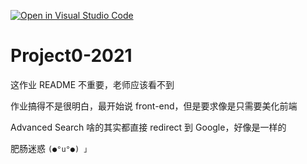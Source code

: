[![Open in Visual Studio Code](https://classroom.github.com/assets/open-in-vscode-f059dc9a6f8d3a56e377f745f24479a46679e63a5d9fe6f495e02850cd0d8118.svg)](https://classroom.github.com/online_ide?assignment_repo_id=7314219&assignment_repo_type=AssignmentRepo)
# Project0-2021

这作业 README 不重要，老师应该看不到

作业搞得不是很明白，最开始说 front-end，但是要求像是只需要美化前端

Advanced Search 啥的其实都直接 redirect  到 Google，好像是一样的

肥肠迷惑 `(●°u°●)​ 」`
